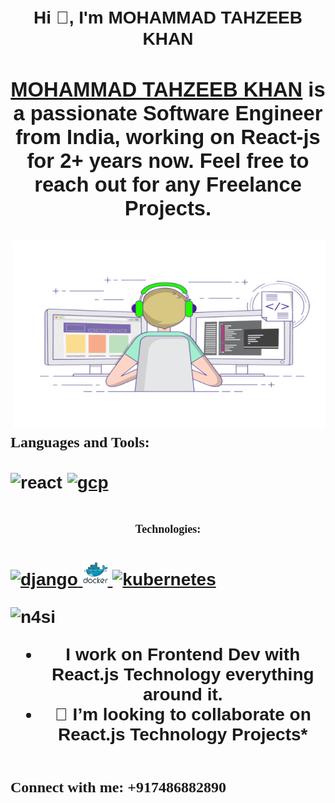 <!-- Header Section -->
<h1 align="center"><font face="Arial">Hi 👋, I'm MOHAMMAD TAHZEEB KHAN
<h3 align="center"><font face="Arial"><a href="https://www.linkedin.com/in/mohammad-tahzeeb-khan-ba902a17b/" target="_blank" rel="noreferrer">MOHAMMAD TAHZEEB KHAN</a> is a passionate Software Engineer from India, working on React-js for 2+ years now. Feel free to reach out for any Freelance Projects.</font></h3>



<!-- GIF -->
<img align="right" height="300" width="500" src="https://raw.githubusercontent.com/mikonoid/mikonoid/main/images/gifs/coder3.gif" />

<!-- Languages and Tools Section -->
<h3 align="left"><font size="+2" face="Verdana">Languages and Tools:</font></h3>


<p align="left">

  <img src="https://miro.medium.com/v2/resize:fit:720/format:webp/1*a-HMmQFQNC76zCZBZfFgJg.gif" alt="react" width="200" height="100"/>

<a href="[https://cloud.google.com](https://cloud.google.com/)" target="_blank" rel="noreferrer">
<img src="https://www.gend.co/hs-fs/hubfs/gcp-logo-cloud.png?width=730&name=gcp-logo-cloud.png" alt="gcp" width="80" height="80"/>
</a>
<!-- Add more cloud-related tools here -->
</p>

<!-- Scripting Section -->


<!-- Technologies Section -->
<h4><font size="+1" face="Tahoma">Technologies:</font></h4>
<p align="left">
<a href="https://www.djangoproject.com/" target="_blank" rel="noreferrer">
<img src="https://cdn.worldvectorlogo.com/logos/django.svg" alt="django" width="40" height="40"/>
</a>
<a href="https://www.docker.com/" target="_blank" rel="noreferrer">
<img src="https://raw.githubusercontent.com/devicons/devicon/master/icons/docker/docker-original-wordmark.svg" alt="docker" width="40" height="40"/>
</a>
<a href="https://kubernetes.io/" target="_blank" rel="noreferrer">
<img src="https://upload.wikimedia.org/wikipedia/commons/thumb/3/39/Kubernetes_logo_without_workmark.svg/2109px-Kubernetes_logo_without_workmark.svg.png" alt="kubernetes" width="40" height="40"/>
</a>

<!-- Stats and GitHub activity -->
<p align="left"> <img src="https://komarev.com/ghpvc/?username=n4si&label=Profile views&color=0e75b6&style=flat" alt="n4si" /> </p>

- I work on Frontend Dev with React.js Technology everything around it.
- 👯 I’m looking to collaborate on React.js Technology Projects*

<!-- Contact Section -->
<h3 align="left"><font size="+2" face="Verdana">Connect with me: +917486882890</font></h3>
<p align="left">
</p>
